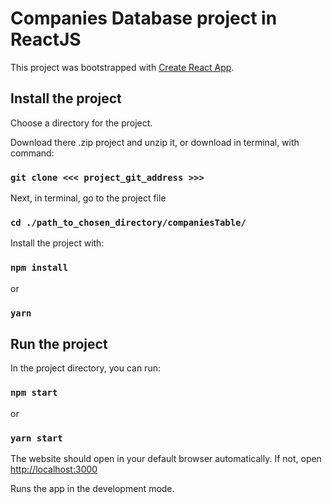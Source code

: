 # Companies Database project in ReactJS

This project was bootstrapped with [Create React App](https://github.com/facebook/create-react-app).

## Install the project

Choose a directory for the project.

Download there .zip project and unzip it, or download in terminal, with command:

### `git clone <<< project_git_address >>>`

Next, in terminal, go to the project file

### `cd ./path_to_chosen_directory/companiesTable/`

Install the project with:

### `npm install`

or

### `yarn`

## Run the project

In the project directory, you can run:

### `npm start`

or

### `yarn start`

The website should open in your default browser automatically.
If not, open [http://localhost:3000](http://localhost:3000)

Runs the app in the development mode.<br>
